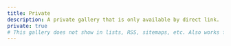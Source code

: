 ```yaml
---
title: Private
description: A private gallery that is only available by direct link.
private: true
# This gallery does not show in lists, RSS, sitemaps, etc. Also works for sub-galleries.
---
```

